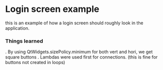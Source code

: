 # Login screen example

this is an example of how a login screen should roughly look in the application.

### Things learned

. By using QtWidgets.sizePolicy.minimum for both vert and hori, we get square buttons
. Lambdas were used first for connections. (this is fine for buttons not created in loops)